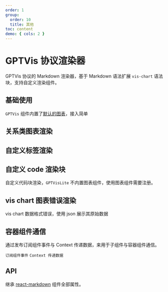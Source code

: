 ```yaml
---
order: 1
group:
  order: 10
  title: 其他
toc: content
demo: { cols: 2 }
---
```


# GPTVis 协议渲染器

GPTVis 协议的 Markdown 渲染器，基于 Markdown 语法扩展 `vis-chart` 语法块，支持自定义渲染组件。

## 基础使用

`GPTVis` 组件内置了[默认的图表](https://github.com/antvis/GPT-Vis/tree/main/src/export.ts#L76)，接入简单

<code src="./demos/default"></code>

## 关系类图表渲染

<code src="./demos/relation"></code>

## 自定义标签渲染

<code src="./demos/tag"></code>

## 自定义 code 渲染块

自定义代码块渲染，`GPTVisLite` 不内置图表组件，使用图表组件需要注册。

<code src="./demos/code"></code>

## vis chart 图表错误渲染

vis chart 数据格式错误，使用 json 展示其原始数据

<code src="./demos/dataError"></code>

## 容器组件通信

通过发布订阅组件事件与 Context 传递数据，来用于子组件与容器组件通信。

<code src="./demos/event">订阅组件事件</code>
<code src="./demos/context-provider">Context 传递数据</code>

## API

继承 [react-markdown](https://github.com/remarkjs/react-markdown#options) 组件全部属性。
